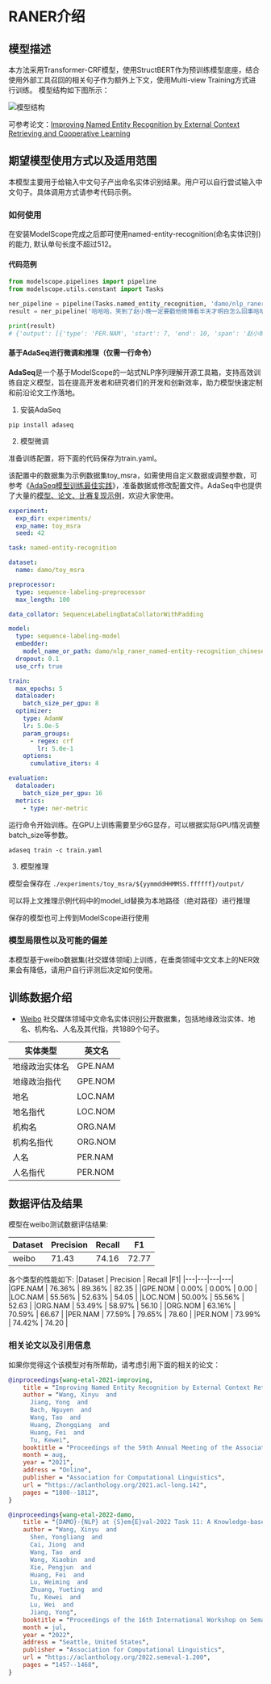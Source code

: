 
# RANER介绍

## 模型描述
本方法采用Transformer-CRF模型，使用StructBERT作为预训练模型底座，结合使用外部工具召回的相关句子作为额外上下文，使用Multi-view Training方式进行训练。
模型结构如下图所示：

![模型结构](description/model_image.jpg)

可参考论文：[Improving Named Entity Recognition by External Context Retrieving and Cooperative Learning](https://aclanthology.org/2021.acl-long.142/)


## 期望模型使用方式以及适用范围
本模型主要用于给输入中文句子产出命名实体识别结果。用户可以自行尝试输入中文句子。具体调用方式请参考代码示例。

### 如何使用
在安装ModelScope完成之后即可使用named-entity-recognition(命名实体识别)的能力, 默认单句长度不超过512。

#### 代码范例
```python
from modelscope.pipelines import pipeline
from modelscope.utils.constant import Tasks

ner_pipeline = pipeline(Tasks.named_entity_recognition, 'damo/nlp_raner_named-entity-recognition_chinese-base-social_media')
result = ner_pipeline('哈哈哈，笑到了赵小晚一定要戳他微博看半天才明白怎么回事哈哈哈哈哈哈哈哈哈')

print(result)
# {'output': [{'type': 'PER.NAM', 'start': 7, 'end': 10, 'span': '赵小晚'}]}
```


#### 基于AdaSeq进行微调和推理（仅需一行命令）
**AdaSeq**是一个基于ModelScope的一站式NLP序列理解开源工具箱，支持高效训练自定义模型，旨在提高开发者和研究者们的开发和创新效率，助力模型快速定制和前沿论文工作落地。

1. 安装AdaSeq

```shell
pip install adaseq
```

2. 模型微调

准备训练配置，将下面的代码保存为train.yaml。

该配置中的数据集为示例数据集toy_msra，如需使用自定义数据或调整参数，可参考《[AdaSeq模型训练最佳实践](https://github.com/modelscope/AdaSeq/blob/master/docs/tutorials/training_a_model_zh.md)》，准备数据或修改配置文件。AdaSeq中也提供了大量的[模型、论文、比赛复现示例]([https://github.com/modelscope/AdaSeq/tree/master/examples](https://github.com/modelscope/AdaSeq/tree/master/examples))，欢迎大家使用。

```yaml
experiment:
  exp_dir: experiments/
  exp_name: toy_msra
  seed: 42

task: named-entity-recognition

dataset:
  name: damo/toy_msra

preprocessor:
  type: sequence-labeling-preprocessor
  max_length: 100

data_collator: SequenceLabelingDataCollatorWithPadding

model:
  type: sequence-labeling-model
  embedder:
    model_name_or_path: damo/nlp_raner_named-entity-recognition_chinese-base-social_media
  dropout: 0.1
  use_crf: true

train:
  max_epochs: 5
  dataloader:
    batch_size_per_gpu: 8
  optimizer:
    type: AdamW
    lr: 5.0e-5
    param_groups:
      - regex: crf
        lr: 5.0e-1
    options:
      cumulative_iters: 4

evaluation:
  dataloader:
    batch_size_per_gpu: 16
  metrics:
    - type: ner-metric
```

运行命令开始训练。在GPU上训练需要至少6G显存，可以根据实际GPU情况调整batch_size等参数。

```shell
adaseq train -c train.yaml
```

3. 模型推理

模型会保存在 `./experiments/toy_msra/${yymmddHHMMSS.ffffff}/output/`

可以将上文推理示例代码中的model_id替换为本地路径（绝对路径）进行推理

保存的模型也可上传到ModelScope进行使用

### 模型局限性以及可能的偏差
本模型基于weibo数据集(社交媒体领域)上训练，在垂类领域中文文本上的NER效果会有降低，请用户自行评测后决定如何使用。

## 训练数据介绍
- [Weibo](https://doi.org/10.18653/v1/D15-1064) 社交媒体领域中文命名实体识别公开数据集，包括地缘政治实体、地名、机构名、人名及其代指，共1889个句子。

| 实体类型 | 英文名 |
|----------|--------|
|  地缘政治实体名   | GPE.NAM    |
| 地缘政治指代   | GPE.NOM   |
| 地名   |  LOC.NAM  |
| 地名指代   |  LOC.NOM  |
| 机构名   |  ORG.NAM  |
| 机构名指代   |  ORG.NOM  |
| 人名   |  PER.NAM  |
| 人名指代   |  PER.NOM  |


## 数据评估及结果
模型在weibo测试数据评估结果:

| Dataset | Precision | Recall | F1 |
| --- | --- | --- | --- |
| weibo | 71.43 | 74.16 | 72.77 |

各个类型的性能如下:
|Dataset | Precision | Recall |F1|
|---|---|---|---|
|GPE.NAM | 76.36% | 89.36% | 82.35 |
|GPE.NOM |  0.00% |  0.00% |  0.00 |
|LOC.NAM | 55.56% | 52.63% | 54.05 |
|LOC.NOM | 50.00% | 55.56% | 52.63 |
|ORG.NAM | 53.49% | 58.97% | 56.10 |
|ORG.NOM | 63.16% | 70.59% | 66.67 |
|PER.NAM | 77.59% | 79.65% | 78.60 |
|PER.NOM | 73.99% | 74.42% | 74.20 |

### 相关论文以及引用信息
如果你觉得这个该模型对有所帮助，请考虑引用下面的相关的论文：

```BibTeX
@inproceedings{wang-etal-2021-improving,
    title = "Improving Named Entity Recognition by External Context Retrieving and Cooperative Learning",
    author = "Wang, Xinyu  and
      Jiang, Yong  and
      Bach, Nguyen  and
      Wang, Tao  and
      Huang, Zhongqiang  and
      Huang, Fei  and
      Tu, Kewei",
    booktitle = "Proceedings of the 59th Annual Meeting of the Association for Computational Linguistics and the 11th International Joint Conference on Natural Language Processing (Volume 1: Long Papers)",
    month = aug,
    year = "2021",
    address = "Online",
    publisher = "Association for Computational Linguistics",
    url = "https://aclanthology.org/2021.acl-long.142",
    pages = "1800--1812",
}

@inproceedings{wang-etal-2022-damo,
    title = "{DAMO}-{NLP} at {S}em{E}val-2022 Task 11: A Knowledge-based System for Multilingual Named Entity Recognition",
    author = "Wang, Xinyu  and
      Shen, Yongliang  and
      Cai, Jiong  and
      Wang, Tao  and
      Wang, Xiaobin  and
      Xie, Pengjun  and
      Huang, Fei  and
      Lu, Weiming  and
      Zhuang, Yueting  and
      Tu, Kewei  and
      Lu, Wei  and
      Jiang, Yong",
    booktitle = "Proceedings of the 16th International Workshop on Semantic Evaluation (SemEval-2022)",
    month = jul,
    year = "2022",
    address = "Seattle, United States",
    publisher = "Association for Computational Linguistics",
    url = "https://aclanthology.org/2022.semeval-1.200",
    pages = "1457--1468",
}
```
